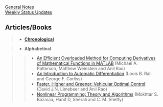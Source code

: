 [General Notes](./grad_general_notes.html)  
[Weekly Status Updates](./weekly_status_updates.html)

## Articles/Books

> - [__Chronological__](./chronological_notes.html)

> - __Alphabetical__

>> - [An Efficient Overloaded Method for Computing Derivatives of Mathematical
     Functions in
     MATLAB](./an_efficient_overloaded_method_for_computing_derivatives_of_mathematical_functions_in_matlab/efficient_overloaded_method_main.html)
     (Michael A. Patterson, Matthew Weinstein and Anil Rao)
>> - [An Introduction to Automatic
     Differentiation](./an_introduction_to_automatic_differentiation/an_introduction_to_auto_diff_main.html)
     (Louis B. Rall and George F. Corliss)
>> - [Faster, Higher and Greener: Vehicular Optimal
     Control](./faster_higher_greener/faster_higher_greener_main.html)
     (David J.N. Limebeer and Anil Rao)
>> - [Nonlinear Programming: Theory and
     Algorithms](./nonlinear_programming_theory_and_algorithms/nonlinear_programming_theory_and_algo_main.html)
     (Mokhtar S.  Bazaraa, Hanif D, Sherali and C. M. Shetty)
